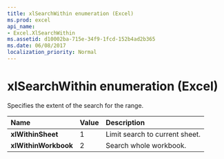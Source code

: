 ```yaml
---
title: xlSearchWithin enumeration (Excel)
ms.prod: excel
api_name:
- Excel.XlSearchWithin
ms.assetid: d10002ba-715e-34f9-1fcd-152b4ad2b365
ms.date: 06/08/2017
localization_priority: Normal
---
```



# xlSearchWithin enumeration (Excel)

Specifies the extent of the search for the range.



|Name|Value|Description|
|:-----|:-----|:-----|
| **xlWithinSheet**|1|Limit search to current sheet.|
| **xlWithinWorkbook**|2|Search whole workbook.|

